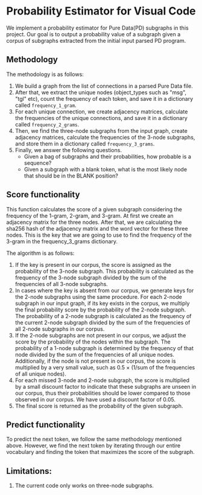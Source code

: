 # Probability Estimator for Visual Code
We implement a probability estimator for Pure Data(PD) subgraphs in this project. Our goal is to output a probability value of a subgraph given a corpus of subgraphs extracted from the initial input parsed PD program. 

## Methodology
The methodology is as follows:
1. We build a graph from the list of connections in a parsed Pure Data file.
2. After that, we extract the unique nodes (object_types such as "msg", "tgl" etc), count the frequency of each token, and save it in a dictionary called `frequency_1_gram`.
3. For each unique connection, we create adjacency matrices, calculate the frequencies of the unique connections, and save it in a dictionary called `frequency_2_grams`.
4. Then, we find the three-node subgraphs from the input graph, create adjacency matrices, calculate the frequencies of the 3-node subgraphs, and store them in a dictionary called `frequency_3_grams`.
5. Finally, we answer the following questions.
    - Given a bag of subgraphs and their probabilities, how probable is a sequence?
    - Given a subgraph with a blank token, what is the most likely node that should be in the BLANK position?


## Score functionality

This function calculates the score of a given subgraph considering the frequency of the 1-gram, 2-gram, and 3-gram. At first we create an adjacency matrix for the three nodes.
After that, we are calculating the sha256 hash of the adjacency matrix and the word vector for these three nodes.
This is the key that we are going to use to find the frequency of the 3-gram in the frequency_3_grams dictionary.

The algorithm is as follows:
1. If the key is present in our corpus, the score is assigned as the probability of the 3-node subgraph. This probability is calculated as the frequency of the 3-node
subgraph divided by the sum of the frequencies of all 3-node subgraphs.
2. In cases where the key is absent from our corpus, we generate keys for the 2-node subgraphs using the same procedure. For each 2-node subgraph in our input graph, if its key exists in the corpus, we multiply the final
probability score by the probability of the 2-node subgraph. The probability of a 2-node subgraph is calculated as the frequency of the current 2-node subgraph divided by the sum of the frequencies of all 2-node subgraphs in our corpus.
3. If the 2-node subgraphs are not present in our corpus, we adjust the score by the probability of the nodes within the subgraph. The probability of a 1-node subgraph is determined by the frequency of that node divided by the
sum of the frequencies of all unique nodes. Additionally, if the node is not present in our corpus, the score is multiplied by a very small value, such as 0.5 × (1/sum of the frequencies of all unique nodes).
4. For each missed 3-node and 2-node subgraph, the score is multiplied by a small discount factor to indicate that these subgraphs are unseen in our corpus, thus their probabilities should be lower compared to those observed in our corpus. We have used a discount factor of 0.05.
5. The final score is returned as the probability of the given subgraph.


## Predict functionality
To predict the next token, we follow the same methodology mentioned above. However, we find the next token by iterating through our entire vocabulary and finding the token that maximizes the score of the subgraph.


## Limitations:
1. The current code only works on three-node subgraphs.
